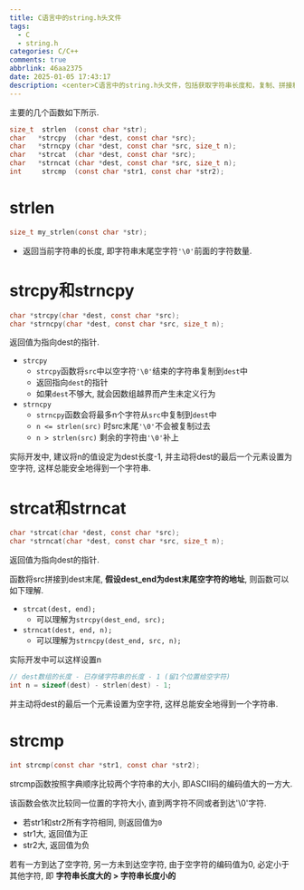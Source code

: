 ```yaml
---
title: C语言中的string.h头文件
tags:
  - C
  - string.h
categories: C/C++
comments: true
abbrlink: 46aa2375
date: 2025-01-05 17:43:17
description: <center>C语言中的string.h头文件，包括获取字符串长度和，复制、拼接和比较字符串。</center>
---
```



主要的几个函数如下所示.

```c
size_t  strlen  (const char *str);
char   *strcpy  (char *dest, const char *src);
char   *strncpy (char *dest, const char *src, size_t n);
char   *strcat  (char *dest, const char *src);
char   *strncat (char *dest, const char *src, size_t n);
int     strcmp  (const char *str1, const char *str2);
```

<!--more1-->

# strlen

```c
size_t my_strlen(const char *str);
```

- 返回当前字符串的长度, 即字符串末尾空字符```'\0'```前面的字符数量.




# strcpy和strncpy

```c
char *strcpy(char *dest, const char *src);
char *strncpy(char *dest, const char *src, size_t n);
```

返回值为指向dest的指针.

- ```strcpy```
  - ```strcpy```函数将```src```中以空字符```'\0'```结束的字符串复制到```dest```中
  - 返回指向```dest```的指针
  - 如果```dest```不够大, 就会因数组越界而产生未定义行为
- ```strncpy```
  - ```strncpy```函数会将最多n个字符从```src```中复制到```dest```中
  - ```n <= strlen(src)``` 时src末尾```'\0'```不会被复制过去
  - ```n > strlen(src)``` 剩余的字符由```'\0'```补上
  
实际开发中, 建议将n的值设定为dest长度-1, 并主动将dest的最后一个元素设置为空字符, 这样总能安全地得到一个字符串.




# strcat和strncat

```c
char *strcat(char *dest, const char *src);
char *strncat(char *dest, const char *src, size_t n);
```

返回值为指向dest的指针.

函数将src拼接到dest末尾, **假设dest_end为dest末尾空字符的地址**, 则函数可以如下理解.

- ```strcat(dest, end);```
  - 可以理解为```strcpy(dest_end, src);```
- ```strncat(dest, end, n);```
  - 可以理解为```strncpy(dest_end, src, n);```

实际开发中可以这样设置n
```c
// dest数组的长度 - 已存储字符串的长度 - 1 (留1个位置给空字符)
int n = sizeof(dest) - strlen(dest) - 1;    
```
并主动将dest的最后一个元素设置为空字符, 这样总能安全地得到一个字符串.


# strcmp


```c
int strcmp(const char *str1, const char *str2);
```

strcmp函数按照字典顺序比较两个字符串的大小, 即ASCII码的编码值大的一方大.

该函数会依次比较同一位置的字符大小, 直到两字符不同或者到达'\0'字符.

- 若str1和str2所有字符相同, 则返回值为```0```
- str1大, 返回值为正
- str2大, 返回值为负
  
若有一方到达了空字符, 另一方未到达空字符, 由于空字符的编码值为0, 必定小于其他字符, 即 **字符串长度大的 > 字符串长度小的**



